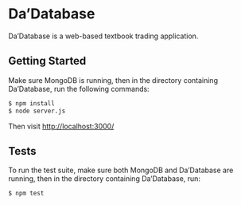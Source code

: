 # Da’Database
Da’Database is a web-based textbook trading application.

## Getting Started
Make sure MongoDB is running, then in the directory containing Da’Database, run the following commands:
```sh
$ npm install
$ node server.js
```
Then visit [http://localhost:3000/](http://localhost:3000/)

## Tests
To run the test suite, make sure both MongoDB and Da’Database are running, then in the directory containing Da’Database, run:
```sh
$ npm test
```
